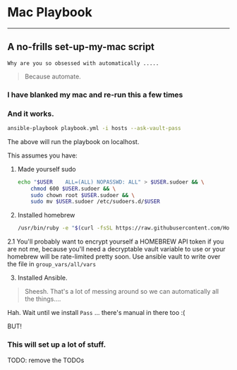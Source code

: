 # Mac Playbook
---
## A no-frills set-up-my-mac script

	Why are you so obsessed with automatically .....

> Because automate.

### I have blanked my mac and re-run this a few times
### And it works.

```bash
ansible-playbook playbook.yml -i hosts --ask-vault-pass
```

The above will run the playbook on localhost.

This assumes you have:

1. Made yourself sudo

	```bash
	echo "$USER    ALL=(ALL) NOPASSWD: ALL" > $USER.sudoer && \
		chmod 600 $USER.sudoer && \
		sudo chown root $USER.sudoer && \
		sudo mv $USER.sudoer /etc/sudoers.d/$USER
	```


2. Installed homebrew

	```bash
	/usr/bin/ruby -e "$(curl -fsSL https://raw.githubusercontent.com/Homebrew/install/master/install)"
	```

2.1
	You'll probably want to encrypt yourself a HOMEBREW API token if you are not me, because you'll need a decryptable vault variable to use or your homebrew will be rate-limited pretty soon. Use ansible vault to write over the file in `group_vars/all/vars`

3. Installed Ansible.

> Sheesh. That's a lot of messing around so we can automatically all the things....

Hah. Wait until we install `Pass` ... there's manual in there too :(

BUT!

### This will set up a lot of stuff.

TODO: remove the TODOs


